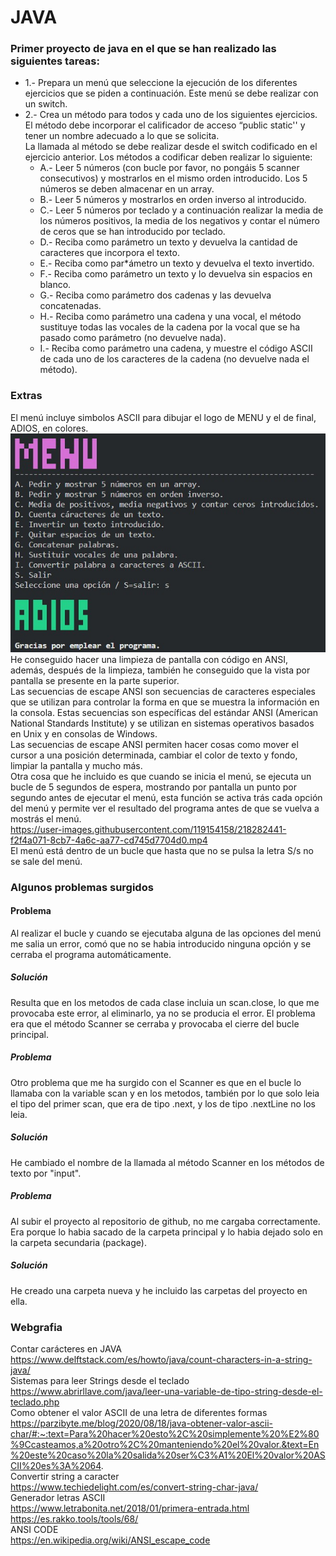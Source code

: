 # JAVA
### Primer proyecto de java en el que se han realizado las siguientes tareas:  
* 1.- Prepara un menú que seleccione la ejecución de los diferentes ejercicios que se piden a continuación. Este menú se debe realizar con un switch.  
* 2.- Crea un método para todos y cada uno de los siguientes ejercicios. El método debe incorporar el calificador de acceso “public static'' y tener un nombre adecuado a lo que se solicita.  
La llamada al método se debe realizar desde el switch codificado en el ejercicio anterior. Los métodos a codificar deben realizar lo siguiente:  
  * A.- Leer 5 números (con bucle por favor, no pongáis 5 scanner consecutivos) y mostrarlos en el mismo orden introducido. Los 5 números se deben almacenar en un array.  
  * B.- Leer 5 números y mostrarlos en orden inverso al introducido.  
  * C.- Leer 5 números por teclado y a continuación realizar la media de los números positivos, la media de los negativos y contar el número de ceros que se han introducido por teclado.  
  * D.- Reciba como parámetro un texto y devuelva la cantidad de caracteres que incorpora el texto.  
  * E.- Reciba como par*ámetro un texto y devuelva el texto invertido.  
  * F.- Reciba como parámetro un texto y lo devuelva sin espacios en blanco.  
  * G.- Reciba como parámetro dos cadenas y las devuelva concatenadas.  
  * H.- Reciba como parámetro una cadena y una vocal, el método sustituye todas las vocales de la cadena por la vocal que se ha pasado como parámetro (no devuelve nada).  
  * I.- Reciba como parámetro una cadena, y muestre el código ASCII de cada uno de los caracteres de la cadena (no devuelve nada el método).  
 
 ### Extras  
 El menú incluye simbolos ASCII para dibujar el logo de MENU y el de final, ADIOS, en colores.  
 ![Imagen programa](https://github.com/raquel36/JAVA/blob/master/EjercicioUno/img/vistaJava.jpg)  
 He conseguido hacer una limpieza de pantalla con código en ANSI, además, después de la limpieza, también he conseguido que la vista por pantalla se presente en la parte superior.  
 Las secuencias de escape ANSI son secuencias de caracteres especiales que se utilizan para controlar la forma en que se muestra la información en la consola. Estas secuencias son específicas del estándar ANSI (American National Standards Institute) y se utilizan en sistemas operativos basados en Unix y en consolas de Windows.  
Las secuencias de escape ANSI permiten hacer cosas como mover el cursor a una posición determinada, cambiar el color de texto y fondo, limpiar la pantalla y mucho más.  
 Otra cosa que he incluido es que cuando se inicia el menú, se ejecuta un bucle de 5 segundos de espera, mostrando por pantalla un punto por segundo antes de ejecutar el menú, esta función se activa trás cada opción del menú y permite ver el resultado del programa antes de que se vuelva a mostrás el menú.  
 https://user-images.githubusercontent.com/119154158/218282441-f2f4a071-8cb7-4a6c-aa77-cd745d7704d0.mp4  
 El menú está dentro de un bucle que hasta que no se pulsa la letra S/s no se sale del menú.  
 
 ### Algunos problemas surgidos
 #### Problema
 Al realizar el bucle y cuando se ejecutaba alguna de las opciones del menú me salia un error, comó que no se habia introducido ninguna opción y se cerraba el programa automáticamente.  
 ##### Solución
 Resulta que en los metodos de cada clase incluia un scan.close, lo que me provocaba este error, al eliminarlo, ya no se producia el error. El problema era que el método Scanner se cerraba y provocaba el cierre del bucle principal.  
 
 ##### Problema
 Otro problema que me ha surgido con el Scanner es que en el bucle lo llamaba con la variable scan y en los metodos, también por lo que solo leia el tipo del primer scan, que era de tipo .next, y los de tipo .nextLine no los leia.  
 ##### Solución
 He cambiado el nombre de la llamada al método Scanner en los métodos de texto por "input".  
 
 ##### Problema
 Al subir el proyecto al repositorio de github, no me cargaba correctamente. Era porque lo habia sacado de la carpeta principal y lo habia dejado solo en la carpeta secundaria (package).  
 ##### Solución
 He creado una carpeta nueva y he incluido las carpetas del proyecto en ella.
 
 ### Webgrafia  
Contar carácteres en JAVA  
https://www.delftstack.com/es/howto/java/count-characters-in-a-string-java/  
Sistemas para leer Strings desde el teclado  
https://www.abrirllave.com/java/leer-una-variable-de-tipo-string-desde-el-teclado.php  
Como obtener el valor ASCII de una letra de diferentes formas  
https://parzibyte.me/blog/2020/08/18/java-obtener-valor-ascii-char/#:~:text=Para%20hacer%20esto%2C%20simplemente%20%E2%80%9Ccasteamos,a%20otro%2C%20manteniendo%20el%20valor.&text=En%20este%20caso%20la%20salida%20ser%C3%A1%20El%20valor%20ASCII%20es%3A%2064.  
Convertir string a caracter   
https://www.techiedelight.com/es/convert-string-char-java/  
Generador letras ASCII  
https://www.letrabonita.net/2018/01/primera-entrada.html  
https://es.rakko.tools/tools/68/  
ANSI CODE  
https://en.wikipedia.org/wiki/ANSI_escape_code  
  
